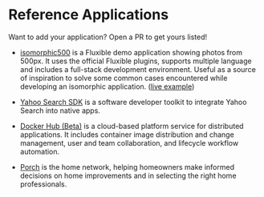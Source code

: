 # Reference Applications

Want to add your application? Open a PR to get yours listed!

- [isomorphic500](https://github.com/gpbl/isomorphic500) is a Fluxible demo application showing photos from 500px. It uses the official Fluxible plugins, supports multiple language and includes a full-stack development environment. Useful as a source of inspiration to solve some common cases encountered while developing an isomorphic application. ([live example](https://isomorphic500.herokuapp.com/))  
- [Yahoo Search SDK](https://developer.yahoo.com/search-sdk/apps/) is a software developer toolkit to integrate Yahoo Search into native apps.

- [Docker Hub (Beta)](https://hub-beta.docker.com/) is a cloud-based platform service for distributed applications. It includes container image distribution and change management, user and team collaboration, and lifecycle workflow automation.
- [Porch](https://porch.com/) is the home network, helping homeowners make informed decisions on home improvements and in selecting the right home professionals.
